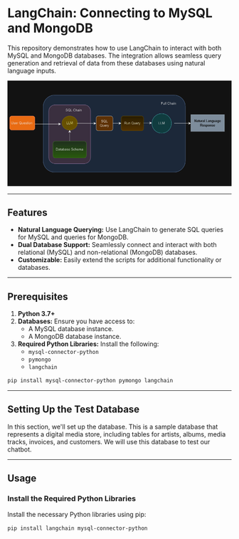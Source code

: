 # LangChain: Connecting to MySQL and MongoDB

This repository demonstrates how to use LangChain to interact with both MySQL and MongoDB databases. The integration allows seamless query generation and retrieval of data from these databases using natural language inputs.

![WorkFlow](image.png)

---

## Features

- **Natural Language Querying:** Use LangChain to generate SQL queries for MySQL and queries for MongoDB.
- **Dual Database Support:** Seamlessly connect and interact with both relational (MySQL) and non-relational (MongoDB) databases.
- **Customizable:** Easily extend the scripts for additional functionality or databases.

---

## Prerequisites

1. **Python 3.7+**
2. **Databases:** Ensure you have access to:
   - A MySQL database instance.
   - A MongoDB database instance.
3. **Required Python Libraries:** Install the following:
   - `mysql-connector-python`
   - `pymongo`
   - `langchain`

```bash
pip install mysql-connector-python pymongo langchain
```

---

## Setting Up the Test Database

In this section, we'll set up the database. This is a sample database that represents a digital media store, including tables for artists, albums, media tracks, invoices, and customers. We will use this database to test our chatbot.

---

## Usage

### Install the Required Python Libraries

Install the necessary Python libraries using pip:

```bash
pip install langchain mysql-connector-python
```
